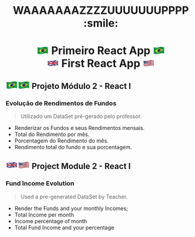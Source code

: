 <h1 align="center"> WAAAAAAAZZZZUUUUUUUPPPP :smile: </h1>

<h1 align="center"> <img src="https://raw.githubusercontent.com/zesy/zesy/main/_flags.ico/brazil-flag-32.png"> Primeiro React App <img src="https://raw.githubusercontent.com/zesy/zesy/main/_flags.ico/brazil-flag-32.png"><br><img src="https://raw.githubusercontent.com/zesy/zesy/main/_flags.ico/united-kingdom-32.png"> First React App <img src="https://raw.githubusercontent.com/zesy/zesy/main/_flags.ico/united-states-of-america-32.png"></h1>

## <img src="https://raw.githubusercontent.com/zesy/zesy/main/_flags.ico/brazil-flag-32.png"><img src="https://raw.githubusercontent.com/zesy/zesy/main/_flags.ico/brazil-flag-32.png"> Projeto Módulo 2 - React I

### Evolução de Rendimentos de Fundos

> Utilizado um DataSet pré-gerado pelo professor.

- Renderizar os Fundos e seus Rendimentos mensais.
- Total do Rendimento por mês.
- Porcentagem do Rendimento do mês.
- Rendimento total do fundo e sua porcentagem.

## <img src="https://raw.githubusercontent.com/zesy/zesy/main/_flags.ico/united-kingdom-32.png"><img src="https://raw.githubusercontent.com/zesy/zesy/main/_flags.ico/united-states-of-america-32.png"> Project Module 2 - React I

### Fund Income Evolution
> Used a pre-generated DataSet by Teacher.

- Render the Funds and your monthly Incomes;
- Total Income per month
- Income percentage of month
- Total Fund Income and your percentage